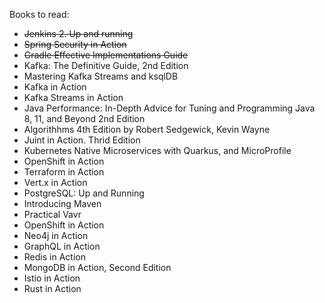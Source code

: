 Books to read:
* ~~Jenkins 2. Up and running~~
* ~~Spring Security in Action~~
* ~~Gradle Effective Implementations Guide~~
* Kafka: The Definitive Guide, 2nd Edition
* Mastering Kafka Streams and ksqlDB
* Kafka in Action
* Kafka Streams in Action
* Java Performance: In-Depth Advice for Tuning and Programming Java 8, 11, and Beyond 2nd Edition
* Algorithhms 4th Edition by Robert Sedgewick, Kevin Wayne
* Juint in Action. Thrid Edition
* Kubernetes Native Microservices with Quarkus, and MicroProfile
* OpenShift in Action
* Terraform in Action
* Vert.x in Action
* PostgreSQL: Up and Running
* Introducing Maven
* Practical Vavr
* OpenShift in Action
* Neo4j in Action
* GraphQL in Action
* Redis in Action
* MongoDB in Action, Second Edition
* Istio in Action
* Rust in Action
